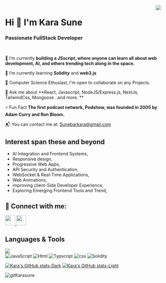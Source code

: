 <img align="right" src="https://visitor-badge.laobi.icu/badge?page_id=salesp07.salesp07" />

<h1 align="left">
<!--     <img src="https://readme-typing-svg.herokuapp.com/?font=Righteous&size=35&center=true&vCenter=true&width=500&height=70&duration=4000&lines=Hi+There!+👋;+I'm+Kara Sune+!;" /> -->
    Hi 👋 I'm Kara Sune
</h1>

<h3 align="left">
    Passionate FullStack Developer</h3>
<br/>

<div align="start">
 
  🔭 I’m currently **building a JSscript, where anyone can learn all about web development, AI, and others trending tech along in the space.**
  
  🌱 I’m currently learning **Solidity** and **web3.js**

  👯 Computer Science Ethusiast, I'm open to collaborate on any Projects.

  💬 Ask me about **React, Javascript, NodeJS/Express.js, NextJs, TailwindCss, Mongoose ..and more. **


  ⚡ Fun Fact **The first podcast network, Podshow, was founded in 2005 by Adam Curry and Ron Bloom.**

   📬 You can contact me at: [Sunebarkara@gmail.com](mailto:Sunebarkara@gmail.com)
 </div>

 ## Interest span these and beyond 
- AI Integration and Frontend Systems,
- Responsive design,
- Progressive Web Apps,
- API Security and Authentication,
- WebSocket & Real-Time Applications,
- Web Animations,
- improving client-Side Developer Experience,
- Exploring Emerging Frontend Tools and Trend,

## 🔗 Connect with me:
<div align="start"> 
    <p align="left"> <a href="https://www.linkedin.com/in/sune-kara" target="_blank" rel="noreferrer"> <picture> <source media="(prefers-color-scheme: dark)" srcset="https://raw.githubusercontent.com/danielcranney/readme-generator/main/public/icons/socials/linkedin-dark.svg" /> <source media="(prefers-color-scheme: light)" srcset="https://raw.githubusercontent.com/danielcranney/readme-generator/main/public/icons/socials/linkedin.svg" /> <img src="https://raw.githubusercontent.com/danielcranney/readme-generator/main/public/icons/socials/linkedin.svg" width="32" height="32" /> </picture> </a> <a href="https://www.x.com/_kendev?s=08" target="_blank" rel="noreferrer"> <picture> <source media="(prefers-color-scheme: dark)" srcset="https://raw.githubusercontent.com/danielcranney/readme-generator/main/public/icons/socials/twitter-dark.svg" /> <source media="(prefers-color-scheme: light)" srcset="https://raw.githubusercontent.com/danielcranney/readme-generator/main/public/icons/socials/twitter.svg" /> <img src="https://raw.githubusercontent.com/danielcranney/readme-generator/main/public/icons/socials/twitter.svg" width="32" height="32" /> </picture> </a></p>
</div>

<!-- <hr/> -->

<h2 align="left">Languages & Tools</h2>

<div align="left">

<img src="https://skillicons.dev/icons?i=react,javascript,nodejs,vercel,express,typescript,python,html,tailwind,nextjs,css,git,kubernetes,mongodb,aws,firebase,vite,bootstrap,jest" width={100}/><br>
![JavaScript](https://img.shields.io/badge/JavaScript-Expert-yellow)
![Html](https://img.shields.io/badge/Html-Expert-blue)
![Typscript](https://img.shields.io/badge/Typscript-Expert-blue)
![css](https://img.shields.io/badge/css-Expert-blue)
![Solidity](https://img.shields.io/badge/Solidity-Intermidiate-green)
<!-- <br/> -->
</div>

[![Kara's GitHub stats-Dark](https://github-readme-stats.vercel.app/api?username=gitKarasune&show_icons=true&theme=dark#gh-dark-mode-only)](https://github.com/gitKarasune/github-readme-stats#gh-dark-mode-only)
[![Kara's GitHub stats-Light](https://github-readme-stats.vercel.app/api?username=gitKarasune&show_icons=true&theme=default#gh-light-mode-only)](https://github.com/gitKarasune/github-readme-stats#gh-light-mode-only)


<p><img align="center" src="https://github-readme-streak-stats.herokuapp.com/?user=gitKarasune&" alt="gitKarasune" /></p>

